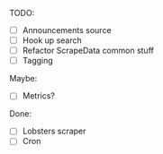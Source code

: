 TODO:

 - [ ] Announcements source
 - [ ] Hook up search
 - [ ] Refactor ScrapeData common stuff
 - [ ] Tagging

Maybe:
 - [ ] Metrics?

Done:
 - [ ] Lobsters scraper
 - [ ] Cron
